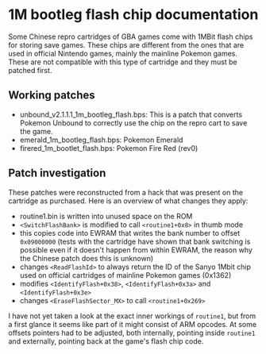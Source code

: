 # 1M bootleg flash chip documentation

Some Chinese repro cartridges of GBA games come with 1MBit flash chips for
storing save games. These chips are different from the ones that are used in
official Nintendo games, mainly the mainline Pokemon games.
These are not compatible with this type of cartridge and they must be patched
first.

## Working patches

- unbound_v2.1.1.1_1m_bootleg_flash.bps: This is a patch that converts Pokemon
Unbound to correctly use the chip on the repro cart to save the game.
- emerald_1m_bootleg_flash.bps: Pokemon Emerald
- firered_1m_bootlet_flash.bps: Pokemon Fire Red (rev0)

## Patch investigation

These patches were reconstructed from a hack that was present on the cartridge
as purchased. Here is an overview of what changes they apply:

- routine1.bin is written into unused space on the ROM
- `<SwitchFlashBank>` is modified to call `<routine1+0x8>` in thumb mode
- this copies code into EWRAM that writes the bank number to offset `0x09000000`
(tests with the cartridge have shown that bank switching is possible even if it
doesn't happen from within EWRAM, the reason why the Chinese patch does this is
unknown)
- changes `<ReadFlashId>` to always return the ID of the Sanyo 1Mbit chip used
on official cartridges of mainline Pokemon games (0x1362)
- modifies `<IdentifyFlash+0x38>`, `<IdentifyFlash+0x3a>` and
`<IdentifyFlash+0x3e>`
- changes `<EraseFlashSector_MX>` to call `<routine1+0x269>`

I have not yet taken a look at the exact inner workings of `routine1`, but from
a first glance it seems like part of it might consist of ARM opcodes. At some
offsets pointers had to be adjusted, both internally, pointing inside `routine1`
and externally, pointing back at the game's flash chip code.
